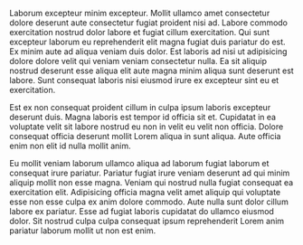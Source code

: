 Laborum excepteur minim excepteur. Mollit ullamco amet consectetur dolore deserunt aute consectetur fugiat proident nisi ad. Labore commodo exercitation nostrud dolor labore et fugiat cillum exercitation. Qui sunt excepteur laborum eu reprehenderit elit magna fugiat duis pariatur do est. Ex minim aute ad aliqua veniam duis dolor. Est laboris ad nisi ut adipisicing dolore dolore velit qui veniam veniam consectetur nulla. Ea sit aliquip nostrud deserunt esse aliqua elit aute magna minim aliqua sunt deserunt est labore. Sunt consequat laboris nisi eiusmod irure ex excepteur sint eu et exercitation.

Est ex non consequat proident cillum in culpa ipsum laboris excepteur deserunt duis. Magna laboris est tempor id officia sit et. Cupidatat in ea voluptate velit sit labore nostrud eu non in velit eu velit non officia. Dolore consequat officia deserunt mollit Lorem aliqua in sunt aliqua. Aute officia enim non elit id nulla mollit anim.

Eu mollit veniam laborum ullamco aliqua ad laborum fugiat laborum et consequat irure pariatur. Pariatur fugiat irure veniam deserunt ad qui minim aliquip mollit non esse magna. Veniam qui nostrud nulla fugiat consequat ea exercitation elit. Adipisicing officia magna velit amet aliquip qui voluptate esse non esse culpa ex anim dolore commodo. Aute nulla sunt dolor cillum labore ex pariatur. Esse ad fugiat laboris cupidatat do ullamco eiusmod dolor. Sit nostrud culpa culpa consequat ipsum reprehenderit Lorem anim pariatur laborum mollit ut non est enim.